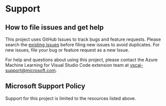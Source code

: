 # Support

## How to file issues and get help

This project uses GitHub Issues to track bugs and feature requests. Please search the [existing issues](https://github.com/microsoft/vscode-tools-for-ai/issues) before filing new issues to avoid duplicates. For new issues, file your bug or feature request as a new Issue.

For help and questions about using this project, please contact the Azure Machine Learning for Visual Studio Code extension team at vscai-support@microsoft.com.

## Microsoft Support Policy

Support for this project is limited to the resources listed above.
